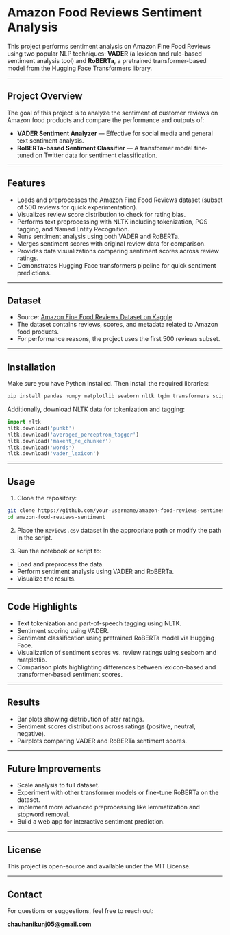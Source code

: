 # Amazon Food Reviews Sentiment Analysis

This project performs sentiment analysis on Amazon Fine Food Reviews using two popular NLP techniques: **VADER** (a lexicon and rule-based sentiment analysis tool) and **RoBERTa**, a pretrained transformer-based model from the Hugging Face Transformers library.

---

## Project Overview

The goal of this project is to analyze the sentiment of customer reviews on Amazon food products and compare the performance and outputs of:

* **VADER Sentiment Analyzer** — Effective for social media and general text sentiment analysis.
* **RoBERTa-based Sentiment Classifier** — A transformer model fine-tuned on Twitter data for sentiment classification.

---

## Features

* Loads and preprocesses the Amazon Fine Food Reviews dataset (subset of 500 reviews for quick experimentation).
* Visualizes review score distribution to check for rating bias.
* Performs text preprocessing with NLTK including tokenization, POS tagging, and Named Entity Recognition.
* Runs sentiment analysis using both VADER and RoBERTa.
* Merges sentiment scores with original review data for comparison.
* Provides data visualizations comparing sentiment scores across review ratings.
* Demonstrates Hugging Face transformers pipeline for quick sentiment predictions.

---

## Dataset

* Source: [Amazon Fine Food Reviews Dataset on Kaggle](https://www.kaggle.com/datasets/snap/amazon-fine-food-reviews)
* The dataset contains reviews, scores, and metadata related to Amazon food products.
* For performance reasons, the project uses the first 500 reviews subset.

---

## Installation

Make sure you have Python installed. Then install the required libraries:

```bash
pip install pandas numpy matplotlib seaborn nltk tqdm transformers scipy
```

Additionally, download NLTK data for tokenization and tagging:

```python
import nltk
nltk.download('punkt')
nltk.download('averaged_perceptron_tagger')
nltk.download('maxent_ne_chunker')
nltk.download('words')
nltk.download('vader_lexicon')
```

---

## Usage

1. Clone the repository:

```bash
git clone https://github.com/your-username/amazon-food-reviews-sentiment.git
cd amazon-food-reviews-sentiment
```

2. Place the `Reviews.csv` dataset in the appropriate path or modify the path in the script.

3. Run the notebook or script to:

* Load and preprocess the data.
* Perform sentiment analysis using VADER and RoBERTa.
* Visualize the results.

---

## Code Highlights

* Text tokenization and part-of-speech tagging using NLTK.
* Sentiment scoring using VADER.
* Sentiment classification using pretrained RoBERTa model via Hugging Face.
* Visualization of sentiment scores vs. review ratings using seaborn and matplotlib.
* Comparison plots highlighting differences between lexicon-based and transformer-based sentiment scores.

---

## Results

* Bar plots showing distribution of star ratings.
* Sentiment scores distributions across ratings (positive, neutral, negative).
* Pairplots comparing VADER and RoBERTa sentiment scores.

---

## Future Improvements

* Scale analysis to full dataset.
* Experiment with other transformer models or fine-tune RoBERTa on the dataset.
* Implement more advanced preprocessing like lemmatization and stopword removal.
* Build a web app for interactive sentiment prediction.

---

## License

This project is open-source and available under the MIT License.

---

## Contact

For questions or suggestions, feel free to reach out:

**chauhanikunj05@gmail.com**
